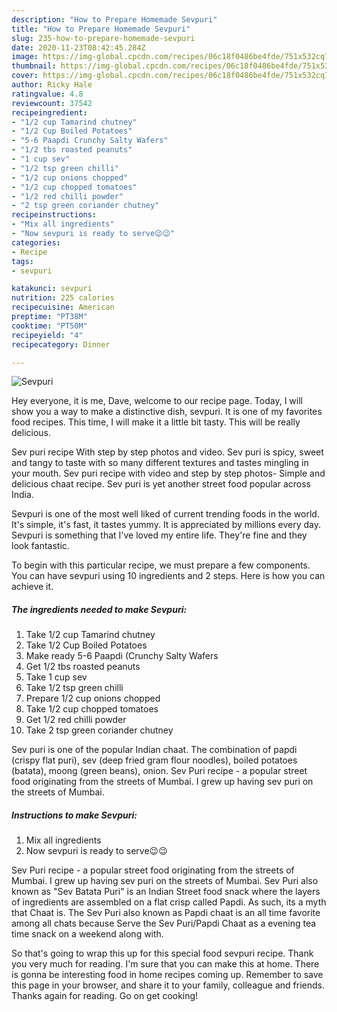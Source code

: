 ```yaml
---
description: "How to Prepare Homemade Sevpuri"
title: "How to Prepare Homemade Sevpuri"
slug: 235-how-to-prepare-homemade-sevpuri
date: 2020-11-23T08:42:45.284Z
image: https://img-global.cpcdn.com/recipes/06c18f0486be4fde/751x532cq70/sevpuri-recipe-main-photo.jpg
thumbnail: https://img-global.cpcdn.com/recipes/06c18f0486be4fde/751x532cq70/sevpuri-recipe-main-photo.jpg
cover: https://img-global.cpcdn.com/recipes/06c18f0486be4fde/751x532cq70/sevpuri-recipe-main-photo.jpg
author: Ricky Hale
ratingvalue: 4.8
reviewcount: 37542
recipeingredient:
- "1/2 cup Tamarind chutney"
- "1/2 Cup Boiled Potatoes"
- "5-6 Paapdi Crunchy Salty Wafers"
- "1/2 tbs roasted peanuts"
- "1 cup sev"
- "1/2 tsp green chilli"
- "1/2 cup onions chopped"
- "1/2 cup chopped tomatoes"
- "1/2 red chilli powder"
- "2 tsp green coriander chutney"
recipeinstructions:
- "Mix all ingredients"
- "Now sevpuri is ready to serve😉😉"
categories:
- Recipe
tags:
- sevpuri

katakunci: sevpuri 
nutrition: 225 calories
recipecuisine: American
preptime: "PT38M"
cooktime: "PT50M"
recipeyield: "4"
recipecategory: Dinner

---
```



![Sevpuri](https://img-global.cpcdn.com/recipes/06c18f0486be4fde/751x532cq70/sevpuri-recipe-main-photo.jpg)

Hey everyone, it is me, Dave, welcome to our recipe page. Today, I will show you a way to make a distinctive dish, sevpuri. It is one of my favorites food recipes. This time, I will make it a little bit tasty. This will be really delicious.

Sev puri recipe With step by step photos and video. Sev puri is spicy, sweet and tangy to taste with so many different textures and tastes mingling in your mouth. Sev puri recipe with video and step by step photos- Simple and delicious chaat recipe. Sev puri is yet another street food popular across India.

Sevpuri is one of the most well liked of current trending foods in the world. It's simple, it's fast, it tastes yummy. It is appreciated by millions every day. Sevpuri is something that I've loved my entire life. They're fine and they look fantastic.


To begin with this particular recipe, we must prepare a few components. You can have sevpuri using 10 ingredients and 2 steps. Here is how you can achieve it.

<!--inarticleads1-->

##### The ingredients needed to make Sevpuri:

1. Take 1/2 cup Tamarind chutney
1. Take 1/2 Cup Boiled Potatoes
1. Make ready 5-6 Paapdi (Crunchy Salty Wafers
1. Get 1/2 tbs roasted peanuts
1. Take 1 cup sev
1. Take 1/2 tsp green chilli
1. Prepare 1/2 cup onions chopped
1. Take 1/2 cup chopped tomatoes
1. Get 1/2 red chilli powder
1. Take 2 tsp green coriander chutney


Sev puri is one of the popular Indian chaat. The combination of papdi (crispy flat puri), sev (deep fried gram flour noodles), boiled potatoes (batata), moong (green beans), onion. Sev Puri recipe - a popular street food originating from the streets of Mumbai. I grew up having sev puri on the streets of Mumbai. 

<!--inarticleads2-->

##### Instructions to make Sevpuri:

1. Mix all ingredients
1. Now sevpuri is ready to serve😉😉


Sev Puri recipe - a popular street food originating from the streets of Mumbai. I grew up having sev puri on the streets of Mumbai. Sev Puri also known as &#34;Sev Batata Puri&#34; is an Indian Street food snack where the layers of ingredients are assembled on a flat crisp called Papdi. As such, its a myth that Chaat is. The Sev Puri also known as Papdi chaat is an all time favorite among all chats because Serve the Sev Puri/Papdi Chaat as a evening tea time snack on a weekend along with. 

So that's going to wrap this up for this special food sevpuri recipe. Thank you very much for reading. I'm sure that you can make this at home. There is gonna be interesting food in home recipes coming up. Remember to save this page in your browser, and share it to your family, colleague and friends. Thanks again for reading. Go on get cooking!
